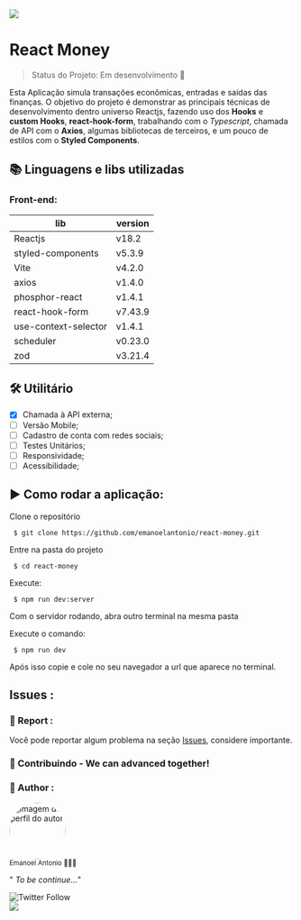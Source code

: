 <img src="https://img.shields.io/static/v1?label=react&message=framework&color=blue&style=for-the-badge&logo=REACT"/>

# React Money
> Status do Projeto: Em desenvolvimento :construction:

Esta Aplicação simula transações econômicas, entradas e saídas das finanças. O objetivo do projeto é demonstrar as principais técnicas de desenvolvimento dentro universo Reactjs, fazendo uso dos **Hooks** e **custom Hooks**, **react-hook-form**, trabalhando com o _Typescript_,  chamada de API com o **Axios**, algumas bibliotecas de terceiros, e um pouco de estilos com o **Styled Components**.

## 📚 Linguagens e libs utilizadas

### Front-end:
| lib| version|
| ---- | -----|
| Reactjs|  v18.2|
| styled-components|  v5.3.9|
| Vite| v4.2.0|
| axios| v1.4.0|
| phosphor-react| v1.4.1|
| react-hook-form| v7.43.9|
| use-context-selector| v1.4.1|
| scheduler| v0.23.0|
| zod| v3.21.4|

## 🛠️ Utilitário

- [X] Chamada à API externa;
- [ ] Versão Mobile;
- [ ] Cadastro de conta com redes sociais;
- [ ] Testes Unitários;
- [ ] Responsividade;
- [ ] Acessibilidade;

## ▶️ Como rodar a aplicação:

Clone o repositório
```
 $ git clone https://github.com/emanoelantonio/react-money.git
```
 Entre na pasta do projeto
```
 $ cd react-money
```
 Execute:
```
 $ npm run dev:server
```

Com o servidor rodando, abra outro terminal na mesma pasta

 Execute o comando:
```
 $ npm run dev
```
Após isso copie e cole no seu navegador a url que aparece no terminal.

## Issues :

### 📑 Report :

Você pode reportar algum problema na seção <a href="https://github.com/emanoelantonio/react-money/issues">Issues</a>, considere importante.

### 🤝 Contribuindo - We can advanced together!


### 🧠 Author :
 <img style="border-radius: 50%;" src="https://avatars2.githubusercontent.com/u/60781248?s=460&u=43dbba3483d275c3d8964df24a8f5139f53dc282&v=4" width="100px;" alt="imagem de perfil do autor"/>
 <br />
 <sub>Emanoel Antonio 👨🏻‍💻</sub>

" _To be continue..._"

 ![Twitter Follow](https://img.shields.io/twitter/follow/DevEmanoel?style=social)</br>
 <a href="https://www.linkedin.com/in/emanoel-antonio-silva/"><img align="center" src="https://img.shields.io/static/v1?label=&message=Linkedin&color=3D008A&style=for-the-badge&logo=linkedin"/></a>
